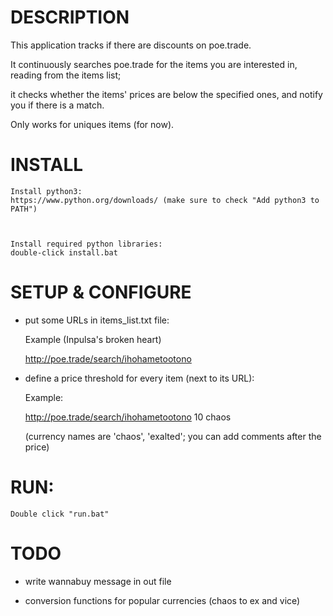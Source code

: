 # DESCRIPTION

This application tracks if there are discounts on poe.trade.

It continuously searches poe.trade for the items you are interested in, reading from the items list;

it checks whether the items' prices are below the specified ones, and notify you if there is a match.



Only works for uniques items (for now).





# INSTALL


	Install python3:
	https://www.python.org/downloads/ (make sure to check "Add python3 to PATH")



	Install required python libraries:
	double-click install.bat




# SETUP & CONFIGURE

- put some URLs in items_list.txt file:

	Example (Inpulsa's broken heart)

	http://poe.trade/search/ihohametootono



- define a price threshold for every item (next to its URL):

	Example:

	http://poe.trade/search/ihohametootono 10 chaos



	(currency names are 'chaos', 'exalted';
	you can add comments after the price)




# RUN:
	Double click "run.bat"






# TODO

- write wannabuy message in out file

- conversion functions for popular currencies (chaos to ex and vice)
